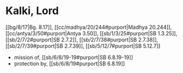 # Kalki, Lord

[[bg/8/17|Bg. 8.17]], [[cc/madhya/20/244#purport|Madhya 20.244]], [[cc/antya/3/50#purport|Antya 3.50]], [[sb/1/3/25#purport|SB 1.3.25]], [[sb/2/7/2#purport|SB 2.7.2]], [[sb/2/7/38#purport|SB 2.7.38]], [[sb/2/7/39#purport|SB 2.7.39]], [[sb/5/12/7#purport|SB 5.12.7]]

* mission of, [[sb/6/8/19-19#purport|SB 6.8.19-19]]
* protection by, [[sb/6/8/19#purport|SB 6.8.19]]
